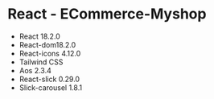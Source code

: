 # React - ECommerce-Myshop
 * React 18.2.0
 * React-dom18.2.0
 * React-icons 4.12.0
 * Tailwind CSS
 * Aos 2.3.4
 * React-slick 0.29.0
 * Slick-carousel 1.8.1
